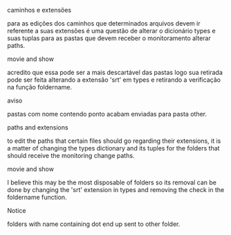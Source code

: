 caminhos e extensões 

para as edições dos caminhos que determinados arquivos devem ir referente a suas extensões é uma questão de alterar o dicionário types e suas tuplas para as pastas que devem receber o monitoramento alterar paths.

movie and show

acredito que essa pode ser a mais descartável das pastas logo sua retirada pode ser feita alterando a extensão 'srt' em types e retirando a verificação na função foldername.

aviso 

pastas com nome contendo ponto acabam enviadas para pasta other.


paths and extensions

to edit the paths that certain files should go regarding their extensions, it is a matter of changing the types dictionary and its tuples for the folders that should receive the monitoring change paths.

movie and show


I believe this may be the most disposable of folders so its removal can be done by changing the 'srt' extension in types and removing the check in the foldername function.

Notice

folders with name containing dot end up sent to other folder.
